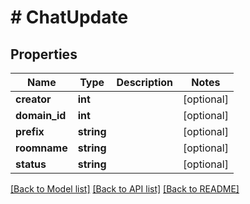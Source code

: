 # # ChatUpdate

## Properties

Name | Type | Description | Notes
------------ | ------------- | ------------- | -------------
**creator** | **int** |  | [optional]
**domain_id** | **int** |  | [optional]
**prefix** | **string** |  | [optional]
**roomname** | **string** |  | [optional]
**status** | **string** |  | [optional]

[[Back to Model list]](../../README.md#models) [[Back to API list]](../../README.md#endpoints) [[Back to README]](../../README.md)
